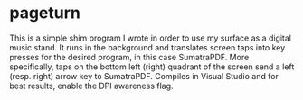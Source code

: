 pageturn
========

This is a simple shim program I wrote in order to use my surface as a digital music stand.
It runs in the background and translates screen taps into key presses for the desired program, in this case SumatraPDF.
More specifically, taps on the bottom left (right) quadrant of the screen send a left (resp. right) arrow key to SumatraPDF. 
Compiles in Visual Studio and for best results, enable the DPI awareness flag.
